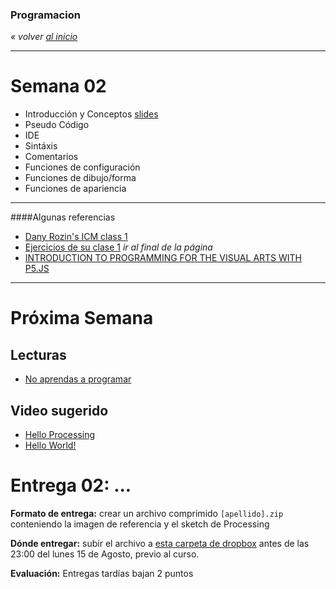 ### Programacion
*« volver [al inicio](https://github.com/sergiomajluf/programacion)*

---

# Semana 02


* Introducción y Conceptos [slides](https://docs.google.com/presentation/d/1TkOjYquLQJma443gVMQepEwF7kcPXF99EXJM58xquPc/edit?usp=sharing)
* Pseudo Código
* IDE
* Sintáxis
* Comentarios
* Funciones de configuración
* Funciones de dibujo/forma
* Funciones de apariencia


___

####Algunas referencias

* [Dany Rozin's ICM class 1](https://docs.google.com/presentation/d/1625s7b1eRyQE44NMxdRlbX5_t0OCbELBaUqFdElq9js/edit#slide=id.g238e7a82_2_210)
* [Ejercicios de su clase 1](http://itp.nyu.edu/varwiki/ClassWork/Homework-Rozin-ICM-2-F12) *ir al final de la página*
* [INTRODUCTION TO PROGRAMMING FOR THE VISUAL ARTS WITH P5.JS](https://www.kadenze.com/courses/introduction-to-programming-for-the-visual-arts-with-p5-js-iii)


---



# Próxima Semana
## Lecturas
* [No aprendas a programar](https://techcrunch.com/2016/05/10/please-dont-learn-to-code/)

## Video sugerido
* [Hello Processing](http://hello.processing.org)
* [Hello World!](https://vimeo.com/60731302)
	

# Entrega 02: ...


	
**Formato de entrega:**
crear un archivo comprimido `[apellido].zip` conteniendo la imagen de referencia y el sketch de Processing

**Dónde entregar:**
subir el archivo a [esta carpeta de dropbox](https://www.dropbox.com/request/opwZxqug3A2kf0IEu4Oh) antes de las 23:00 del lunes 15 de Agosto, previo al curso.

**Evaluación:**
Entregas tardías bajan 2 puntos